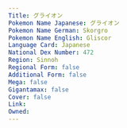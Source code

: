```yaml
---
﻿Title: グライオン
Pokemon Name Japanese: グライオン
Pokemon Name German: Skorgro
Pokemon Name English: Gliscor
Language Card: Japanese
National Dex Number: 472
Region: Sinnoh
Regional Form: false
Additional Form: false
Mega: false
Gigantamax: false
Cover: false
Link: 
Owned: 
---
```

